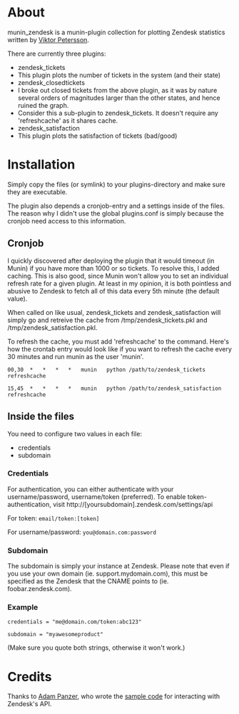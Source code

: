 # About

munin_zendesk is a munin-plugin collection for plotting Zendesk statistics written by [Viktor Petersson](http://viktorpetersson.com/).

There are currently three plugins: 

 * zendesk_tickets
  * This plugin plots the number of tickets in the system (and their state)
 * zendesk_closedtickets
  * I broke out closed tickets from the above plugin, as it was by nature several orders of magnitudes larger than the other states, and hence ruined the graph.
  * Consider this a sub-plugin to zendesk_tickets. It doesn't require any 'refreshcache' as it shares cache.
 * zendesk_satisfaction
  * This plugin plots the satisfaction of tickets (bad/good)

# Installation

Simply copy the files (or symlink) to your plugins-directory and make sure they are executable.

The plugin also depends a cronjob-entry and a settings inside of the files. The reason why I didn't
use the global plugins.conf is simply because the cronjob need access to this information. 

## Cronjob

I quickly discovered after deploying the plugin that it would timeout (in Munin) if you have more 
than 1000 or so tickets. To resolve this, I added caching. This is also good, since Munin won't 
allow you to set an individual refresh rate for a given plugin. At least in my opinion, it is both 
pointless and abusive to Zendesk to fetch all of this data every 5th minute (the default value).

When called on like usual, zendesk_tickets and zendesk_satisfaction will simply go and retreive 
the cache from /tmp/zendesk_tickets.pkl and /tmp/zendesk_satisfaction.pkl.

To refresh the cache, you must add 'refreshcache' to the command. Here's how the crontab entry
would look like if you want to refresh the cache every 30 minutes and run munin as the user 'munin'.

`00,30	*	*	*	*	munin	python /path/to/zendesk_tickets refreshcache`

`15,45	*	*	*	*	munin	python /path/to/zendesk_satisfaction refreshcache`

## Inside the files

You need to configure two values in each file:

 * credentials
 * subdomain

### Credentials

For authentication, you can either authenticate with your username/password, username/token (preferred).
To enable token-authentication, visit http://[yoursubdomain].zendesk.com/settings/api

For token:
`email/token:[token]`

For username/password:
`you@domain.com:password`

### Subdomain

The subdomain is simply your instance at Zendesk. Please note that even if you use your 
own domain (ie. support.mydomain.com), this must be specified as the Zendesk that the 
CNAME points to (ie. foobar.zendesk.com).

### Example

`credentials = "me@domain.com/token:abc123"`

`subdomain = "myawesomeproduct"`

(Make sure you quote both strings, otherwise it won't work.)

# Credits

Thanks to [Adam Panzer](https://github.com/apanzerj), who wrote the [sample code](https://support.zendesk.com/entries/21457528-using-python-with-the-zendesk-api) for interacting with Zendesk's API.

